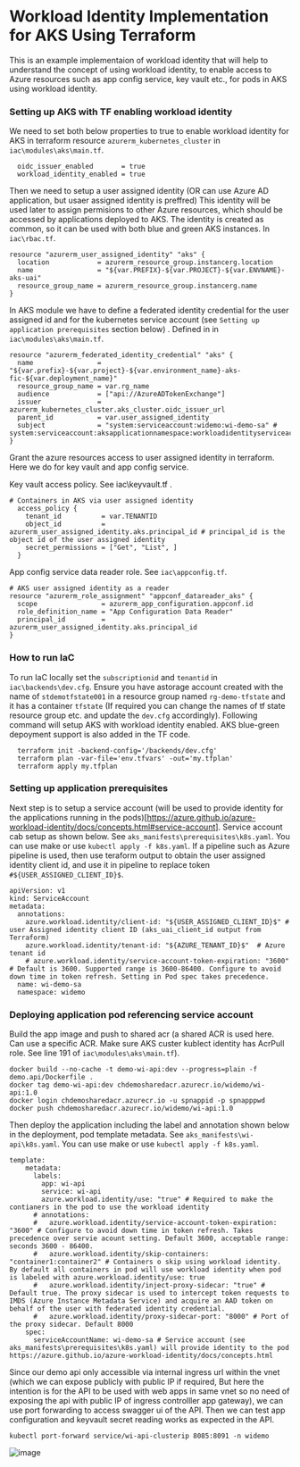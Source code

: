 # Workload Identity Implementation for AKS Using Terraform
This is an example implementaion of workload identity that will help to understand the concept of using workload identity, to enable access to Azure resources such as app config service, key vault etc., for pods in AKS using workload identity.

### Setting up AKS with TF enabling workload identity
We need to set both below properties to true to enable workload identity for AKS in terraform resource `azurerm_kubernetes_cluster` in `iac\modules\aks\main.tf`.
```
  oidc_issuer_enabled       = true
  workload_identity_enabled = true
```

Then we need to setup a user assigned identity (OR can use Azure AD application, but usaer assigned identity is preffred) This identity will be used later to assign permisions to other Azure resources, which should be accessed by applications deployed to AKS. The identity is created as common, so it can be used with both blue and green AKS instances. In `iac\rbac.tf`.

```
resource "azurerm_user_assigned_identity" "aks" {
  location            = azurerm_resource_group.instancerg.location
  name                = "${var.PREFIX}-${var.PROJECT}-${var.ENVNAME}-aks-uai"
  resource_group_name = azurerm_resource_group.instancerg.name
}
```

In AKS module we have to define a federated identity credential for the user assigned id and for the kubernetes service account (see `Setting up application prerequisites` section below) . Defined in in `iac\modules\aks\main.tf`.

```
resource "azurerm_federated_identity_credential" "aks" {
  name                = "${var.prefix}-${var.project}-${var.environment_name}-aks-fic-${var.deployment_name}"
  resource_group_name = var.rg_name
  audience            = ["api://AzureADTokenExchange"]
  issuer              = azurerm_kubernetes_cluster.aks_cluster.oidc_issuer_url
  parent_id           = var.user_assigned_identity
  subject             = "system:serviceaccount:widemo:wi-demo-sa" # system:serviceaccount:aksapplicationnamespace:workloadidentityserviceaccountname
}
```
Grant the azure resources access to user assigned identity in terraform. Here we do for key vault and app config service.

Key vault access policy. See iac\keyvault.tf .
```
# Containers in AKS via user assigned identity
  access_policy {
    tenant_id          = var.TENANTID
    object_id          = azurerm_user_assigned_identity.aks.principal_id # principal_id is the object id of the user assigned identity
    secret_permissions = ["Get", "List", ]
  }
```
App config service data reader role. See `iac\appconfig.tf`.

```
# AKS user assigned identity as a reader
resource "azurerm_role_assignment" "appconf_datareader_aks" {
  scope                = azurerm_app_configuration.appconf.id
  role_definition_name = "App Configuration Data Reader"
  principal_id         = azurerm_user_assigned_identity.aks.principal_id
}
```

### How to run IaC
To run IaC locally set the `subscriptionid` and `tenantid` in `iac\backends\dev.cfg`. Ensure you have astorage account created with the name of `stdemotfstate001` in a resource group named `rg-demo-tfstate` and it has a container `tfstate` (If required you can change the names of tf state resource group etc. and update the `dev.cfg` accordingly). Following command will setup AKS with workload identity enabled. AKS blue-green depoyment support is also added in the TF code.

```
  terraform init -backend-config='/backends/dev.cfg'
  terraform plan -var-file='env.tfvars' -out='my.tfplan'
  terraform apply my.tfplan
```

### Setting up application prerequisites
Next step is to setup a service account (will be used to provide identity for the applications running in the pods)[https://azure.github.io/azure-workload-identity/docs/concepts.html#service-account]. Service account cab setup as shown below. See `aks_manifests\prerequisites\k8s.yaml`. You can use make or use `kubectl apply -f k8s.yaml`. If a pipeline such as Azure pipeline is used, then use teraform output to obtain the user assigned identity client id, and use it in pipeline to replace token `#${USER_ASSIGNED_CLIENT_ID}$`.

```
apiVersion: v1
kind: ServiceAccount
metadata:
  annotations:
    azure.workload.identity/client-id: "${USER_ASSIGNED_CLIENT_ID}$" # user Assigned identity client ID (aks_uai_client_id output from Terraform)
    azure.workload.identity/tenant-id: "${AZURE_TENANT_ID}$"  # Azure tenant id
    # azure.workload.identity/service-account-token-expiration: "3600" # Default is 3600. Supported range is 3600-86400. Configure to avoid down time in token refresh. Setting in Pod spec takes precedence.
  name: wi-demo-sa
  namespace: widemo
  ```


### Deploying application pod referencing service account

Build the app image and push to shared acr (a shared ACR is used here. Can use a specific ACR. Make sure AKS custer kublect identity has AcrPull role. See line 191 of `iac\modules\aks\main.tf`).

```
docker build --no-cache -t demo-wi-api:dev --progress=plain -f demo.api/Dockerfile .
docker tag demo-wi-api:dev chdemosharedacr.azurecr.io/widemo/wi-api:1.0
docker login chdemosharedacr.azurecr.io -u spnappid -p spnapppwd
docker push chdemosharedacr.azurecr.io/widemo/wi-api:1.0
```

Then deploy the application including the label and annotation shown below in the deployment, pod template metadata. See `aks_manifests\wi-api\k8s.yaml`. You can use make or use `kubectl apply -f k8s.yaml`.

```
template:
    metadata:
      labels:
        app: wi-api
        service: wi-api
        azure.workload.identity/use: "true" # Required to make the contianers in the pod to use the workload identity
      # annotations:
      #   azure.workload.identity/service-account-token-expiration: "3600" # Configure to avoid down time in token refresh. Takes precedence over servie acount setting. Default 3600, acceptable range: seconds 3600 - 86400.
      #   azure.workload.identity/skip-containers: "container1:container2" # Containers o skip using workload identity. By default all containers in pod will use workload identity when pod is labeled with azure.workload.identity/use: true 
      #   azure.workload.identity/inject-proxy-sidecar: "true" # Default true. The proxy sidecar is used to intercept token requests to IMDS (Azure Instance Metadata Service) and acquire an AAD token on behalf of the user with federated identity credential.
      #   azure.workload.identity/proxy-sidecar-port: "8000" # Port of the proxy sidecar. Default 8000
    spec:
      serviceAccountName: wi-demo-sa # Service account (see aks_manifests\prerequisites\k8s.yaml) will provide identity to the pod https://azure.github.io/azure-workload-identity/docs/concepts.html
```

Since our demo api only accessible via internal ingress url within the vnet (which we can expose publicly with public IP if required, But here the intention is for the API to be used with web apps in same vnet so no need of exposing the api with public IP of ingress controlller app gateway), we can use port forwarding to access swagger ui of the API. Then we can test app configuration and keyvault secret reading works as expected in the API.

```
kubectl port-forward service/wi-api-clusterip 8085:8091 -n widemo
```

![image](https://github.com/chamindac/aks_workloadidentity/assets/20109548/599d9d1c-f078-4f1a-a588-c07417fd757f)

